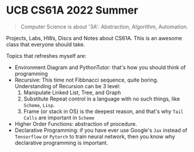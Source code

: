 # UCB CS61A 2022 Summer

> Computer Science is about '3A': Abstraction, Algorithm, Automation.

Projects, Labs, HWs, Discs and Notes about CS61A.
This is an awesome class that everyone should take.

Topics that refreshes myself are:

- Environment Diagram and PythonTutor: that's how you should think of programming
- Recursive: This time not Fibbnacci sequence, quite boring. Understanding of Recursion can be 3 level:
    1. Manipulate Linked List, Tree, and Graph
    2. Substitute Repeat control in a language with no such things, like `Scheme`, `Lisp`.
    3. Frame (or stack in OS) is the deepest reason, and that's why `Tail Calls` are important in `Scheme`
- Higher Order Functions: abstraction of procedure.
- Declarative Programming: if you have ever use Google's `Jax` instead of `Tensorflow` or `Pytorch` to train neural network, then you know why declarative programming is important.
